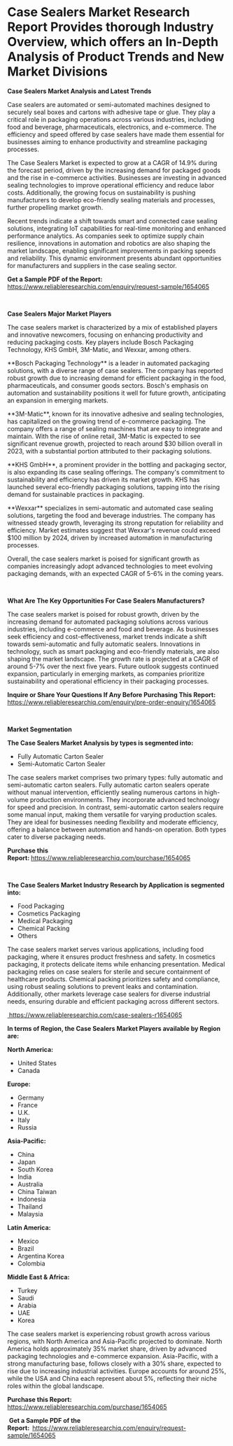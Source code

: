 <p><h1>Case Sealers Market Research Report Provides thorough Industry Overview, which offers an In-Depth Analysis of Product Trends and New Market Divisions</h1></p><p><strong>Case Sealers Market Analysis and Latest Trends</strong></p>
<p><p>Case sealers are automated or semi-automated machines designed to securely seal boxes and cartons with adhesive tape or glue. They play a critical role in packaging operations across various industries, including food and beverage, pharmaceuticals, electronics, and e-commerce. The efficiency and speed offered by case sealers have made them essential for businesses aiming to enhance productivity and streamline packaging processes.</p><p>The Case Sealers Market is expected to grow at a CAGR of 14.9% during the forecast period, driven by the increasing demand for packaged goods and the rise in e-commerce activities. Businesses are investing in advanced sealing technologies to improve operational efficiency and reduce labor costs. Additionally, the growing focus on sustainability is pushing manufacturers to develop eco-friendly sealing materials and processes, further propelling market growth.</p><p>Recent trends indicate a shift towards smart and connected case sealing solutions, integrating IoT capabilities for real-time monitoring and enhanced performance analytics. As companies seek to optimize supply chain resilience, innovations in automation and robotics are also shaping the market landscape, enabling significant improvements in packing speeds and reliability. This dynamic environment presents abundant opportunities for manufacturers and suppliers in the case sealing sector.</p></p>
<p><strong>Get a Sample PDF of the Report:&nbsp;</strong> <a href="https://www.reliableresearchiq.com/enquiry/request-sample/1654065?utm_campaign=1087&utm_medium=2&utm_source=Github&utm_content=ia&utm_term=18042025&utm_id=case-sealers">https://www.reliableresearchiq.com/enquiry/request-sample/1654065</a></p>
<p>&nbsp;</p>
<p><strong>Case Sealers Major Market Players</strong></p>
<p><p>The case sealers market is characterized by a mix of established players and innovative newcomers, focusing on enhancing productivity and reducing packaging costs. Key players include Bosch Packaging Technology, KHS GmbH, 3M-Matic, and Wexxar, among others.</p><p>**Bosch Packaging Technology** is a leader in automated packaging solutions, with a diverse range of case sealers. The company has reported robust growth due to increasing demand for efficient packaging in the food, pharmaceuticals, and consumer goods sectors. Bosch's emphasis on automation and sustainability positions it well for future growth, anticipating an expansion in emerging markets.</p><p>**3M-Matic**, known for its innovative adhesive and sealing technologies, has capitalized on the growing trend of e-commerce packaging. The company offers a range of sealing machines that are easy to integrate and maintain. With the rise of online retail, 3M-Matic is expected to see significant revenue growth, projected to reach around $30 billion overall in 2023, with a substantial portion attributed to their packaging solutions.</p><p>**KHS GmbH**, a prominent provider in the bottling and packaging sector, is also expanding its case sealing offerings. The company's commitment to sustainability and efficiency has driven its market growth. KHS has launched several eco-friendly packaging solutions, tapping into the rising demand for sustainable practices in packaging.</p><p>**Wexxar** specializes in semi-automatic and automated case sealing solutions, targeting the food and beverage industries. The company has witnessed steady growth, leveraging its strong reputation for reliability and efficiency. Market estimates suggest that Wexxar's revenue could exceed $100 million by 2024, driven by increased automation in manufacturing processes.</p><p>Overall, the case sealers market is poised for significant growth as companies increasingly adopt advanced technologies to meet evolving packaging demands, with an expected CAGR of 5-6% in the coming years.</p></p>
<p>&nbsp;</p>
<p><strong>What Are The Key Opportunities For Case Sealers Manufacturers?</strong></p>
<p><p>The case sealers market is poised for robust growth, driven by the increasing demand for automated packaging solutions across various industries, including e-commerce and food and beverage. As businesses seek efficiency and cost-effectiveness, market trends indicate a shift towards semi-automatic and fully automatic sealers. Innovations in technology, such as smart packaging and eco-friendly materials, are also shaping the market landscape. The growth rate is projected at a CAGR of around 5-7% over the next five years. Future outlook suggests continued expansion, particularly in emerging markets, as companies prioritize sustainability and operational efficiency in their packaging processes.</p></p>
<p><strong>Inquire or Share Your Questions If Any Before Purchasing This Report:</strong> <a href="https://www.reliableresearchiq.com/enquiry/pre-order-enquiry/1654065?utm_campaign=1087&utm_medium=2&utm_source=Github&utm_content=ia&utm_term=18042025&utm_id=case-sealers">https://www.reliableresearchiq.com/enquiry/pre-order-enquiry/1654065</a></p>
<p>&nbsp;</p>
<p><strong>Market Segmentation</strong></p>
<p><strong>The Case Sealers Market Analysis by types is segmented into:</strong></p>
<p><ul><li>Fully Automatic Carton Sealer</li><li>Semi-Automatic Carton Sealer</li></ul></p>
<p><p>The case sealers market comprises two primary types: fully automatic and semi-automatic carton sealers. Fully automatic carton sealers operate without manual intervention, efficiently sealing numerous cartons in high-volume production environments. They incorporate advanced technology for speed and precision. In contrast, semi-automatic carton sealers require some manual input, making them versatile for varying production scales. They are ideal for businesses needing flexibility and moderate efficiency, offering a balance between automation and hands-on operation. Both types cater to diverse packaging needs.</p></p>
<p><strong>Purchase this Report:&nbsp;</strong><a href="https://www.reliableresearchiq.com/purchase/1654065?utm_campaign=1087&utm_medium=2&utm_source=Github&utm_content=ia&utm_term=18042025&utm_id=case-sealers">https://www.reliableresearchiq.com/purchase/1654065</a></p>
<p>&nbsp;</p>
<p><strong>The Case Sealers Market Industry Research by Application is segmented into:</strong></p>
<p><ul><li>Food Packaging</li><li>Cosmetics Packaging</li><li>Medical Packaging</li><li>Chemical Packing</li><li>Others</li></ul></p>
<p><p>The case sealers market serves various applications, including food packaging, where it ensures product freshness and safety. In cosmetics packaging, it protects delicate items while enhancing presentation. Medical packaging relies on case sealers for sterile and secure containment of healthcare products. Chemical packing prioritizes safety and compliance, using robust sealing solutions to prevent leaks and contamination. Additionally, other markets leverage case sealers for diverse industrial needs, ensuring durable and efficient packaging across different sectors.</p></p>
<p><a href="https://www.reliableresearchiq.com/case-sealers-r1654065?utm_campaign=1087&utm_medium=2&utm_source=Github&utm_content=ia&utm_term=18042025&utm_id=case-sealers">&nbsp;https://www.reliableresearchiq.com/case-sealers-r1654065</a></p>
<p><strong>In terms of Region, the Case Sealers Market Players available by Region are:</strong></p>
<p>
    <p> <strong> North America: </strong>
        <ul>
            <li>United States</li>
            <li>Canada</li>
        </ul>
        </p> 
    <p> <strong> Europe: </strong>
        <ul>
            <li>Germany</li>
            <li>France</li>
            <li>U.K.</li>
            <li>Italy</li>
            <li>Russia</li>
        </ul>
        </p> 
    <p> <strong> Asia-Pacific: </strong>
        <ul>
            <li>China</li>
            <li>Japan</li>
            <li>South Korea</li>
            <li>India</li>
            <li>Australia</li>
            <li>China Taiwan</li>
            <li>Indonesia</li>
            <li>Thailand</li>
            <li>Malaysia</li>
        </ul>
        </p> 
    <p> <strong> Latin America: </strong>
        <ul>
            <li>Mexico</li>
            <li>Brazil</li>
            <li>Argentina Korea</li>
            <li>Colombia</li>
        </ul>
        </p> 
    <p> <strong> Middle East & Africa: </strong>
        <ul>
            <li>Turkey</li>
            <li>Saudi</li>
            <li>Arabia</li>
            <li>UAE</li>
            <li>Korea</li>
        </ul>
    </p>
    </p>
<p><p>The case sealers market is experiencing robust growth across various regions, with North America and Asia-Pacific projected to dominate. North America holds approximately 35% market share, driven by advanced packaging technologies and e-commerce expansion. Asia-Pacific, with a strong manufacturing base, follows closely with a 30% share, expected to rise due to increasing industrial activities. Europe accounts for around 25%, while the USA and China each represent about 5%, reflecting their niche roles within the global landscape.</p></p>
<p><strong>Purchase this Report: </strong><a href="https://www.reliableresearchiq.com/purchase/1654065?utm_campaign=1087&utm_medium=2&utm_source=Github&utm_content=ia&utm_term=18042025&utm_id=case-sealers">https://www.reliableresearchiq.com/purchase/1654065</a></p>
<p>&nbsp;<strong>Get a Sample PDF of the Report:&nbsp;&nbsp;</strong><a href="https://www.reliableresearchiq.com/enquiry/request-sample/1654065?utm_campaign=1087&utm_medium=2&utm_source=Github&utm_content=ia&utm_term=18042025&utm_id=case-sealers">https://www.reliableresearchiq.com/enquiry/request-sample/1654065</a></p>
<p><strong></strong></p>
<p><p></p><p></p><p></p></p>